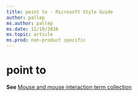```yaml
---
title: point to - Microsoft Style Guide
author: pallep
ms.author: pallep
ms.date: 11/19/2016
ms.topic: article
ms.prod: non-product specific
---
```


# point to

**See** [Mouse and mouse interaction term collection](/style-guide/a-z-word-list-term-collections/term-collections/mouse-mouse-interaction-terms)
